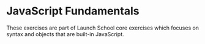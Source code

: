 # JavaScript Fundamentals

These exercises are part of Launch School core exercises which focuses on syntax and
objects that are built-in JavaScript.
